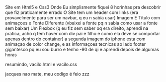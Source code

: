 Site em Html5 e Css3 Onde Eu simplismente fiquei 8 horinhas pra descobrir que fiz praticamente errado
O Site tem um header com links (era provavelmente para ser um navbar, q eu n sabia usar)
Imagem E Titulo com animaçoes e Fonte Diferente (vbaixei a fonte pq n sabia como usar a fonte sem baixar)
Um Flexbox (q eu fiz sem saber oq era direito, aprendi na pratica, acho q tem haver com div pai e filho e como ela deve se comportar apenas dentro do container)
a segunda imagem do iphone esta com animaçao de color change, e as informaçoes tecnicas ao lado
footer gigantesco pq eu sou burro e tenho -90 de qi e aprendi depois de algumas horas

resumindo, vacilo.html e vacilo.css

jacques nao mate, meu codigo é feio zzz
